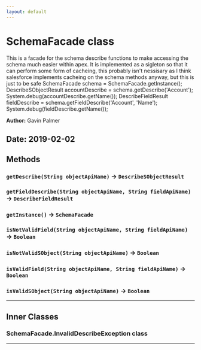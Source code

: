 ```yaml
---
layout: default
---
```

# SchemaFacade class

This is a facade for the schema describe functions to make accessing the schema much easier within apex. It is implemented as a sigleton so that it can perform some form of cacheing, this probably isn't nessisary as I think salesforce implements cacheing on the schema methods anyway, but this is just to be safe SchemaFacade schema = SchemaFacade.getInstance(); DescribeSObjectResult accountDescribe = schema.getDescribe('Account'); System.debug(accountDescribe.getName()); DescribeFieldResult fieldDescribe = schema.getFieldDescribe('Account', 'Name'); System.debug(fieldDescribe.getName());


**Author:** Gavin Palmer

**Date:** 2019-02-02
---
## Methods
### `getDescribe(String objectApiName)` → `DescribeSObjectResult`
### `getFieldDescribe(String objectApiName, String fieldApiName)` → `DescribeFieldResult`
### `getInstance()` → `SchemaFacade`
### `isNotValidField(String objectApiName, String fieldApiName)` → `Boolean`
### `isNotValidSObject(String objectApiName)` → `Boolean`
### `isValidField(String objectApiName, String fieldApiName)` → `Boolean`
### `isValidSObject(String objectApiName)` → `Boolean`
---
## Inner Classes

### SchemaFacade.InvalidDescribeException class
---
